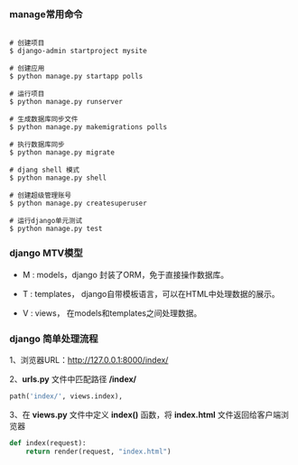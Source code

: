 
### manage常用命令

```shell

# 创建项目
$ django-admin startproject mysite

# 创建应用
$ python manage.py startapp polls

# 运行项目
$ python manage.py runserver

# 生成数据库同步文件
$ python manage.py makemigrations polls

# 执行数据库同步
$ python manage.py migrate

# djang shell 模式
$ python manage.py shell

# 创建超级管理账号
$ python manage.py createsuperuser

# 运行django单元测试
$ python manage.py test

```

### django MTV模型

* M : models，django 封装了ORM，免于直接操作数据库。

* T : templates， django自带模板语言，可以在HTML中处理数据的展示。

* V : views， 在models和templates之间处理数据。


### django 简单处理流程

1、浏览器URL：http://127.0.0.1:8000/index/

2、__urls.py__ 文件中匹配路径 __/index/__

```python
path('index/', views.index),
```

3、在 __views.py__ 文件中定义 __index()__ 函数，将 __index.html__ 文件返回给客户端浏览器

```python
def index(request):
    return render(request, "index.html")

```
